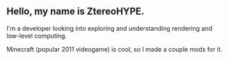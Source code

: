 ## Hello, my name is ZtereoHYPE.

I'm a developer looking into exploring and understanding rendering and low-level computing.

Minecraft (popular 2011 videogame) is cool, so I made a couple mods for it.

